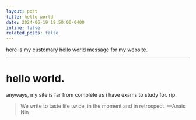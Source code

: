 ```yaml
---
layout: post
title: hello world
date: 2024-06-19 19:50:00-0400
inline: false
related_posts: false
---
```


here is my customary hello world message for my website. 

---

# hello world.

anyways, my site is far from complete as i have exams to study for. rip. 

>We write to taste life twice, in the moment and in retrospect.
> —Anais Nin
